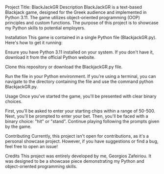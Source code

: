 Project Title: BlackJackGR
Description
BlackJackGR is a text-based Blackjack game, designed for the Greek audience and implemented in Python 3.11. The game utilizes object-oriented programming (OOP) principles and custom functions. The purpose of this project is to showcase my Python skills to potential employers.

Installation
This game is contained in a single Python file (BlackjackGR.py). Here's how to get it running:

Ensure you have Python 3.11 installed on your system. If you don't have it, download it from the official Python website.

Clone this repository or download the BlackjackGR.py file.

Run the file in your Python environment. If you're using a terminal, you can navigate to the directory containing the file and use the command python BlackjackGR.py.

Usage
Once you've started the game, you'll be presented with clear binary choices.

First, you'll be asked to enter your starting chips within a range of 50-500.
Next, you'll be prompted to enter your bet.
Then, you'll be faced with a binary choice: "hit" or "stand".
Continue playing following the prompts given by the game.

Contributing
Currently, this project isn't open for contributions, as it's a personal showcase project. However, if you have suggestions or find a bug, feel free to open an issue!

Credits
This project was entirely developed by me, Georgios Zafeiriou. It was designed to be a showcase piece demonstrating my Python and object-oriented programming skills.

